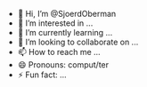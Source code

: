 - 👋 Hi, I’m @SjoerdOberman
- 👀 I’m interested in ...
- 🌱 I’m currently learning ...
- 💞️ I’m looking to collaborate on ...
- 📫 How to reach me ...
- 😄 Pronouns: comput/ter
- ⚡ Fun fact: ...

<!---
SjoerdOberman/SjoerdOberman is a ✨ special ✨ repository because its `README.md` (this file) appears on your GitHub profile.
You can click the Preview link to take a look at your changes.
--->
